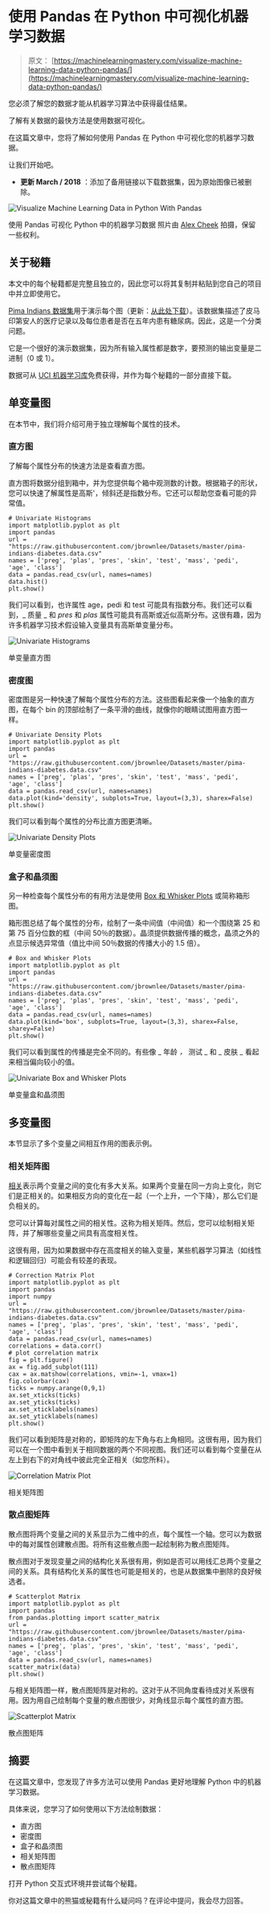 # 使用 Pandas 在 Python 中可视化机器学习数据

> 原文： [https://machinelearningmastery.com/visualize-machine-learning-data-python-pandas/](https://machinelearningmastery.com/visualize-machine-learning-data-python-pandas/)

您必须了解您的数据才能从机器学习算法中获得最佳结果。

了解有关数据的最快方法是使用数据可视化。

在这篇文章中，您将了解如何使用 Pandas 在 Python 中可视化您的机器学习数据。

让我们开始吧。

*   **更新 March / 2018** ：添加了备用链接以下载数据集，因为原始图像已被删除。

![Visualize Machine Learning Data in Python With Pandas](img/1ab17d77ab95321082259c6db804fd44.jpg)

使用 Pandas 可视化 Python 中的机器学习数据
照片由 [Alex Cheek](https://www.flickr.com/photos/cheek/4988159977/) 拍摄，保留一些权利。

## 关于秘籍

本文中的每个秘籍都是完整且独立的，因此您可以将其复制并粘贴到您自己的项目中并立即使用它。

[Pima Indians 数据集](https://archive.ics.uci.edu/ml/datasets/Pima+Indians+Diabetes)用于演示每个图（更新：[从此处下载](https://raw.githubusercontent.com/jbrownlee/Datasets/master/pima-indians-diabetes.data.csv)）。该数据集描述了皮马印第安人的医疗记录以及每位患者是否在五年内患有糖尿病。因此，这是一个分类问题。

它是一个很好的演示数据集，因为所有输入属性都是数字，要预测的输出变量是二进制（0 或 1）。

数据可从 [UCI 机器学习库](https://archive.ics.uci.edu/ml/index.html)免费获得，并作为每个秘籍的一部分直接下载。

## 单变量图

在本节中，我们将介绍可用于独立理解每个属性的技术。

### 直方图

了解每个属性分布的快速方法是查看直方图。

直方图将数据分组到箱中，并为您提供每个箱中观测数的计数。根据箱子的形状，您可以快速了解属性是高斯'，倾斜还是指数分布。它还可以帮助您查看可能的异常值。

```
# Univariate Histograms
import matplotlib.pyplot as plt
import pandas
url = "https://raw.githubusercontent.com/jbrownlee/Datasets/master/pima-indians-diabetes.data.csv"
names = ['preg', 'plas', 'pres', 'skin', 'test', 'mass', 'pedi', 'age', 'class']
data = pandas.read_csv(url, names=names)
data.hist()
plt.show()
```

我们可以看到，也许属性 age，pedi 和 test 可能具有指数分布。我们还可以看到，_ 质量 _ 和 _pres_ 和 _plas_ 属性可能具有高斯或近似高斯分布。这很有趣，因为许多机器学习技术假设输入变量具有高斯单变量分布。

![Univariate Histograms](img/af31e6a3c47f8a28d32b97581280c1c0.jpg)

单变量直方图

### 密度图

密度图是另一种快速了解每个属性分布的方法。这些图看起来像一个抽象的直方图，在每个 bin 的顶部绘制了一条平滑的曲线，就像你的眼睛试图用直方图一样。

```
# Univariate Density Plots
import matplotlib.pyplot as plt
import pandas
url = "https://raw.githubusercontent.com/jbrownlee/Datasets/master/pima-indians-diabetes.data.csv"
names = ['preg', 'plas', 'pres', 'skin', 'test', 'mass', 'pedi', 'age', 'class']
data = pandas.read_csv(url, names=names)
data.plot(kind='density', subplots=True, layout=(3,3), sharex=False)
plt.show()
```

我们可以看到每个属性的分布比直方图更清晰。

![Univariate Density Plots](img/8bc5a13da00b326dcbe060db8be62d7c.jpg)

单变量密度图

### 盒子和晶须图

另一种检查每个属性分布的有用方法是使用 [Box 和 Whisker Plots](https://en.wikipedia.org/wiki/Box_plot) 或简称箱形图。

箱形图总结了每个属性的分布，绘制了一条中间值（中间值）和一个围绕第 25 和第 75 百分位数的框（中间 50％的数据）。晶须提供数据传播的概念，晶须之外的点显示候选异常值（值比中间 50％数据的传播大小的 1.5 倍）。

```
# Box and Whisker Plots
import matplotlib.pyplot as plt
import pandas
url = "https://raw.githubusercontent.com/jbrownlee/Datasets/master/pima-indians-diabetes.data.csv"
names = ['preg', 'plas', 'pres', 'skin', 'test', 'mass', 'pedi', 'age', 'class']
data = pandas.read_csv(url, names=names)
data.plot(kind='box', subplots=True, layout=(3,3), sharex=False, sharey=False)
plt.show()
```

我们可以看到属性的传播是完全不同的。有些像 _ 年龄 _，_ 测试 _ 和 _ 皮肤 _ 看起来相当偏向较小的值。

![Univariate Box and Whisker Plots](img/c996485e4822796bf6f05a68c01f34bd.jpg)

单变量盒和晶须图

## 多变量图

本节显示了多个变量之间相互作用的图表示例。

### 相关矩阵图

[相关](https://en.wikipedia.org/wiki/Pearson_product-moment_correlation_coefficient)表示两个变量之间的变化有多大关系。如果两个变量在同一方向上变化，则它们是正相关的。如果相反方向的变化在一起（一个上升，一个下降），那么它们是负相关的。

您可以计算每对属性之间的相关性。这称为相关矩阵。然后，您可以绘制相关矩阵，并了解哪些变量之间具有高度相关性。

这很有用，因为如果数据中存在高度相关的输入变量，某些机器学习算法（如线性和逻辑回归）可能会有较差的表现。

```
# Correction Matrix Plot
import matplotlib.pyplot as plt
import pandas
import numpy
url = "https://raw.githubusercontent.com/jbrownlee/Datasets/master/pima-indians-diabetes.data.csv"
names = ['preg', 'plas', 'pres', 'skin', 'test', 'mass', 'pedi', 'age', 'class']
data = pandas.read_csv(url, names=names)
correlations = data.corr()
# plot correlation matrix
fig = plt.figure()
ax = fig.add_subplot(111)
cax = ax.matshow(correlations, vmin=-1, vmax=1)
fig.colorbar(cax)
ticks = numpy.arange(0,9,1)
ax.set_xticks(ticks)
ax.set_yticks(ticks)
ax.set_xticklabels(names)
ax.set_yticklabels(names)
plt.show()
```

我们可以看到矩阵是对称的，即矩阵的左下角与右上角相同。这很有用，因为我们可以在一个图中看到关于相同数据的两个不同视图。我们还可以看到每个变量在从左上到右下的对角线中彼此完全正相关（如您所料）。

![Correlation Matrix Plot](img/79ce4a5f8209ab2438712ffa2b28a528.jpg)

相关矩阵图

### 散点图矩阵

散点图将两个变量之间的关系显示为二维中的点，每个属性一个轴。您可以为数据中的每对属性创建散点图。将所有这些散点图一起绘制称为散点图矩阵。

散点图对于发现变量之间的结构化关系很有用，例如是否可以用线汇总两个变量之间的关系。具有结构化关系的属性也可能是相关的，也是从数据集中删除的良好候选者。

```
# Scatterplot Matrix
import matplotlib.pyplot as plt
import pandas
from pandas.plotting import scatter_matrix
url = "https://raw.githubusercontent.com/jbrownlee/Datasets/master/pima-indians-diabetes.data.csv"
names = ['preg', 'plas', 'pres', 'skin', 'test', 'mass', 'pedi', 'age', 'class']
data = pandas.read_csv(url, names=names)
scatter_matrix(data)
plt.show()
```

与相关矩阵图一样，散点图矩阵是对称的。这对于从不同角度看待成对关系很有用。因为用自己绘制每个变量的散点图很少，对角线显示每个属性的直方图。

![Scatterplot Matrix](img/21220c85ce9abb58875bc5b6b1eaafd0.jpg)

散点图矩阵

## 摘要

在这篇文章中，您发现了许多方法可以使用 Pandas 更好地理解 Python 中的机器学习数据。

具体来说，您学习了如何使用以下方法绘制数据：

*   直方图
*   密度图
*   盒子和晶须图
*   相关矩阵图
*   散点图矩阵

打开 Python 交互式环境并尝试每个秘籍。

你对这篇文章中的熊猫或秘籍有什么疑问吗？在评论中提问，我会尽力回答。